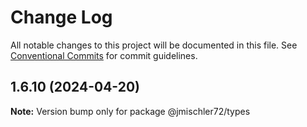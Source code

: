 # Change Log

All notable changes to this project will be documented in this file.
See [Conventional Commits](https://conventionalcommits.org) for commit guidelines.

## 1.6.10 (2024-04-20)

**Note:** Version bump only for package @jmischler72/types
